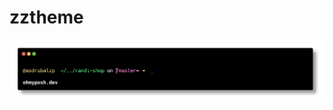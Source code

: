 # zztheme
<p align="center">
  <img src="https://github.com/asdrubalzp/zztheme/blob/master/theme.png?raw=true">
</p>
